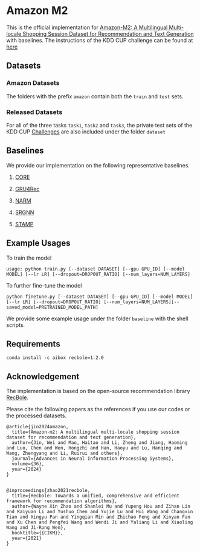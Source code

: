 # Amazon M2

This is the official implementation for [Amazon-M2: A Multilingual Multi-locale Shopping Session Dataset for Recommendation and Text Generation](https://arxiv.org/pdf/2307.09688.pdf) with baselines. The instructions of the KDD CUP challenge can be found at [here](https://www.aicrowd.com/challenges/amazon-kdd-cup-23-multilingual-recommendation-challenge)

## Datasets

### Amazon Datasets

The folders with the prefix `amazon` contain both the `train` and `test` sets. 

### Released Datasets

For all of the three tasks `task1`, `task2` and `task3`, the private test sets of the KDD CUP [Challenges]((https://www.aicrowd.com/challenges/amazon-kdd-cup-23-multilingual-recommendation-challenge)) are also included under the folder `dataset`

## Baselines

We provide our implementation on the following representative baselines.

1. [CORE](https://github.com/RUCAIBox/CORE)

2. [GRU4Rec](https://github.com/hidasib/GRU4Rec)

3. [NARM](https://github.com/lijingsdu/sessionRec_NARM)

4. [SRGNN](https://github.com/CRIPAC-DIG/SR-GNN)

5. [STAMP](https://github.com/uestcnlp/STAMP)


## Example Usages


To train the model
```
usage: python train.py [--dataset DATASET] [--gpu GPU_ID] [--model MODEL] [--lr LR] [--dropout=DROPOUT_RATIO] [--num_layers=NUM_LAYERS]
```

To further fine-tune the model
```
python finetune.py [--dataset DATASET] [--gpu GPU_ID] [--model MODEL] [--lr LR] [--dropout=DROPOUT_RATIO] [--num_layers=NUM_LAYERS][--saved_model=PRETRAINED_MODEL_PATH]
```

We provide some example usage under the folder `baseline` with the shell scripts.

## Requirements

```
conda install -c aibox recbole=1.2.0
```


## Acknowledgement

The implementation is based on the open-source recommendation library [RecBole](https://github.com/RUCAIBox/RecBole).

Please cite the following papers as the references if you use our codes or the processed datasets.

```
@article{jin2024amazon,
  title={Amazon-m2: A multilingual multi-locale shopping session dataset for recommendation and text generation},
  author={Jin, Wei and Mao, Haitao and Li, Zheng and Jiang, Haoming and Luo, Chen and Wen, Hongzhi and Han, Haoyu and Lu, Hanqing and Wang, Zhengyang and Li, Ruirui and others},
  journal={Advances in Neural Information Processing Systems},
  volume={36},
  year={2024}
}


@inproceedings{zhao2021recbole,
  title={Recbole: Towards a unified, comprehensive and efficient framework for recommendation algorithms},
  author={Wayne Xin Zhao and Shanlei Mu and Yupeng Hou and Zihan Lin and Kaiyuan Li and Yushuo Chen and Yujie Lu and Hui Wang and Changxin Tian and Xingyu Pan and Yingqian Min and Zhichao Feng and Xinyan Fan and Xu Chen and Pengfei Wang and Wendi Ji and Yaliang Li and Xiaoling Wang and Ji-Rong Wen},
  booktitle={{CIKM}},
  year={2021}
}
```